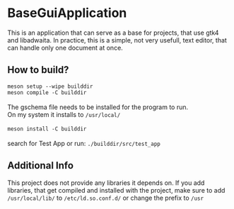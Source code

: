 # BaseGuiApplication

This is an application that can serve as a base for projects,
that use gtk4 and libadwaita.
In practice, this is a simple, not very usefull, text editor,
that can handle only one document at once.

## How to build?

`meson setup --wipe builddir`\
`meson compile -C builddir`\
\
The gschema file needs to be installed for the program to run.\
On my system it installs to `/usr/local/`\
\
`meson install -C builddir`\
\
search for Test App or run:
`./builddir/src/test_app`

## Additional Info

This project does not provide any libraries it depends on.
If you add libraries, that get compiled and installed with the project,
make sure to add `/usr/local/lib/` to `/etc/ld.so.conf.d/`
or change the prefix to `/usr`

